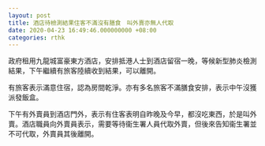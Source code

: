 ```yaml
---
layout: post
title: 酒店待檢測結果住客不滿沒有膳食　叫外賣亦無人代取
date: 2020-04-23 16:49:46.000000000 +08:00
categories: rthk
---
```


政府租用九龍城富豪東方酒店，安排抵港人士到酒店留宿一晚，等候新型肺炎檢測結果，下午繼續有旅客陸續收到結果，可以離開。

有旅客表示滿意住宿，認為房間乾淨。亦有多名旅客不滿膳食安排，表示中午沒獲派發飯盒。

下午有外賣員到酒店門外，表示有住客表明自昨晚及今早，都沒吃東西，於是叫外賣。酒店職員向外賣員表示，需要等待衞生署人員代取外賣，但後來告知衞生署並不可代取，外賣員其後離開。
